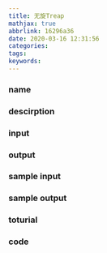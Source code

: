```yaml
---
title: 无旋Treap
mathjax: true
abbrlink: 16296a36
date: 2020-03-16 12:31:56
categories:
tags:
keywords:
---
```


### name

### descirption

<!---more-->

### input

### output

### sample input

### sample output

### toturial

### code

